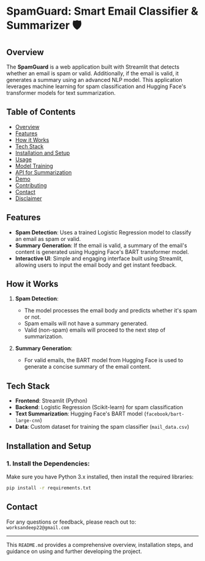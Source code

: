 # **SpamGuard: Smart Email Classifier & Summarizer** 🛡️

## **Overview**
The **SpamGuard** is a web application built with Streamlit that detects whether an email is spam or valid. Additionally, if the email is valid, it generates a summary using an advanced NLP model. This application leverages machine learning for spam classification and Hugging Face's transformer models for text summarization.

## **Table of Contents**
- [Overview](#overview)
- [Features](#features)
- [How it Works](#how-it-works)
- [Tech Stack](#tech-stack)
- [Installation and Setup](#installation-and-setup)
- [Usage](#usage)
- [Model Training](#model-training)
- [API for Summarization](#api-for-summarization)
- [Demo](#demo)
- [Contributing](#contributing)
- [Contact](#contact)
- [Disclaimer](#disclaimer)

## **Features**
- **Spam Detection**: Uses a trained Logistic Regression model to classify an email as spam or valid.
- **Summary Generation**: If the email is valid, a summary of the email's content is generated using Hugging Face's BART transformer model.
- **Interactive UI**: Simple and engaging interface built using Streamlit, allowing users to input the email body and get instant feedback.

## **How it Works**
1. **Spam Detection**:
   - The model processes the email body and predicts whether it's spam or not.
   - Spam emails will not have a summary generated.
   - Valid (non-spam) emails will proceed to the next step of summarization.

2. **Summary Generation**:
   - For valid emails, the BART model from Hugging Face is used to generate a concise summary of the email content.

## **Tech Stack**
- **Frontend**: Streamlit (Python)
- **Backend**: Logistic Regression (Scikit-learn) for spam classification
- **Text Summarization**: Hugging Face's BART model (`facebook/bart-large-cnn`)
- **Data**: Custom dataset for training the spam classifier (`mail_data.csv`)

## **Installation and Setup**

### 1. Install the Dependencies:
Make sure you have Python 3.x installed, then install the required libraries:

```bash
pip install -r requirements.txt
```
## Contact
For any questions or feedback, please reach out to: `worksandeep22@gmail.com`

---

This `README.md` provides a comprehensive overview, installation steps, and guidance on using and further developing the project.
